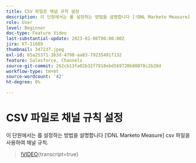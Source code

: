 ```yaml
---
title: CSV 파일로 채널 규칙 설정
description: 이 단원에서는 를 설정하는 방법을 설명합니다 [!DNL Marketo Measure] csv 파일을 사용하여 채널 규칙.
role: User
level: Beginner
doc-type: Feature Video
last-substantial-update: 2023-01-06T00:00:00Z
jira: KT-11689
thumbnail: 347237.jpeg
exl-id: 65a25371-3b3d-4798-aa83-79235491f132
feature: Salesforce, Channels
source-git-commit: 262cb13fa02b32f7918ebd569720b80078c2b28d
workflow-type: tm+mt
source-wordcount: '42'
ht-degree: 0%

---
```


# CSV 파일로 채널 규칙 설정

이 단원에서는 를 설정하는 방법을 설명합니다 [!DNL Marketo Measure] csv 파일을 사용하여 채널 규칙.

>[!VIDEO](https://video.tv.adobe.com/v/347237/?learn=on){transcript=true}
